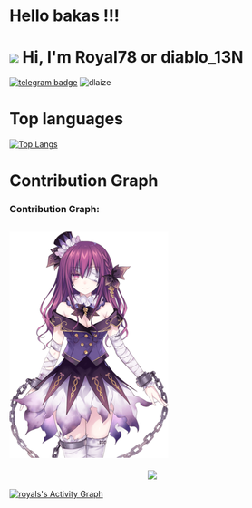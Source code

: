 # Hello bakas !!!
<h1 align="left"><img src="https://media.giphy.com/media/hvRJCLFzcasrR4ia7z/giphy.gif" width="25px"> Hi, I'm Royal78 or diablo_13N</h1>

[![telegram badge](https://img.shields.io/badge/heartlog-00adb5?style=flat&logo=telegram)](https://t.me/diablo_13N)  <img src="https://komarev.com/ghpvc/?username=heartlog&label=Profile%20views&color=00adb5&style=flat" alt="dlaize" />



# Top languages

[![Top Langs](https://github-readme-stats.vercel.app/api/top-langs/?username=heartlog&layout=compact)](https://github.com/anuraghazra/github-readme-stats)

# Contribution Graph
### Contribution Graph:
![Ren](https://raw.githubusercontent.com/heartlog/heartlog/main/src/Ren.png)
--
<p align="center">
  <a href="https://github.com/heartlog">
    <img src="https://github-readme-streak-stats.herokuapp.com/?user=heartlog#version3"/>
  </a>
</p>
<a href="https://github.com/heartlog"><img alt="royals's Activity Graph" src="https://activity-graph.herokuapp.com/graph?username=heartlog&bg_color=1F222E&color=F8D866&line=F85D7F&point=FFFFFF&hide_border=true" /></a>

